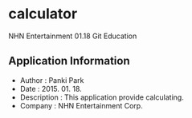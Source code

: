 # calculator
NHN Entertainment 01.18 Git Education


## Application Information
* Author  : Panki Park
* Date    : 2015. 01. 18.
* Description : This application provide calculating.
* Company : NHN Entertainment Corp.